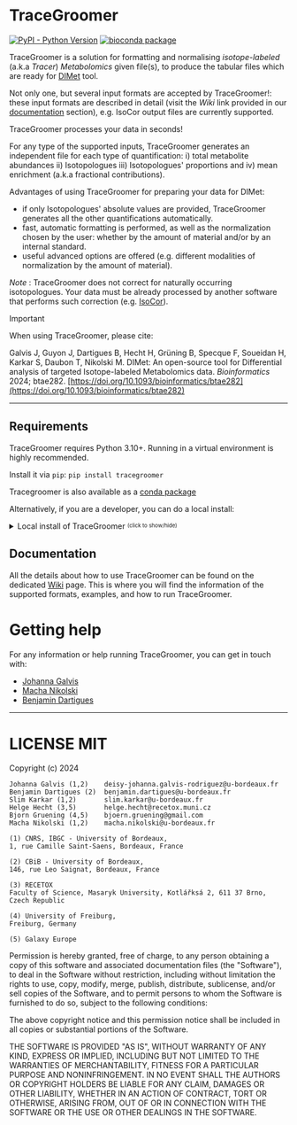# TraceGroomer

[![PyPI - Python Version](https://img.shields.io/pypi/v/tracegroomer)](https://pypi.org/project/tracegroomer/)
[![bioconda package](https://img.shields.io/conda/v/bioconda/tracegroomer)](https://anaconda.org/bioconda/tracegroomer)

TraceGroomer is a solution for formatting and normalising _isotope-labeled_ (a.k.a _Tracer_) _Metabolomics_ given file(s), 
to produce the tabular files which are ready for [DIMet](https://github.com/cbib/DIMet) tool.

Not only one, but several input formats are accepted by TraceGroomer!:
these input formats are described in detail
(visit the _Wiki_ link provided in our [documentation](#documentation) section), 
e.g. IsoCor output files are currently supported.  

TraceGroomer processes your data in seconds!

For any type of the supported inputs, TraceGroomer generates an independent file for each type of quantification:
i) total metabolite abundances ii) Isotopologues iii) Isotopologues' proportions and iv) mean enrichment (a.k.a fractional contributions).

Advantages of using TraceGroomer for preparing your data for DIMet:

- if only Isotopologues' absolute values are provided, TraceGroomer generates all the other 
quantifications automatically.
- fast, automatic formatting is performed, as well as the normalization chosen by the user:
whether by the amount of material and/or by an internal standard.
- useful advanced options are offered (e.g. different modalities of normalization 
by the amount of material).


_Note_ : TraceGroomer does not correct for naturally occurring isotopologues.
Your data must be already processed by another software that performs such correction (e.g. [IsoCor](https://pypi.org/project/IsoCor/)).


> [!IMPORTANT]
> When using TraceGroomer, please cite:
> 
> Galvis J, Guyon J, Dartigues B, Hecht H, Grüning B, Specque F,  Soueidan H, Karkar S,  Daubon T, Nikolski M. DIMet: An open-source tool for Differential analysis of targeted Isotope-labeled Metabolomics data. _Bioinformatics_ 2024; btae282. [https://doi.org/10.1093/bioinformatics/btae282](https://doi.org/10.1093/bioinformatics/btae282)

--------------------------

## Requirements

TraceGroomer requires Python 3.10+.  Running in a virtual environment is highly recommended.

Install it via `pip`: `pip install tracegroomer`

Tracegroomer is also available as a [conda package](https://bioconda.github.io/conda-package_index.html)

Alternatively, if you are a developer, you can do a local install:
<details>
<summary>
Local install of TraceGroomer <sup><sub>(click to show/hide)</sub></sup>
</summary>
For a local install, clone this repository, make sure you have activated 
your virtual environment with Python 3.10+
(<code>source MY_VIRTUAL_ENV/bin/activate</code>), with <code>poetry</code> installed.

Then install dependencies: locate yourself in `TraceGroomer` and run
```
poetry install
```

After this, the tool is ready to use:
```
python -m tracegroomer --help
```
</details>
  

## Documentation

All the details about how to use TraceGroomer can be found on the dedicated [Wiki](https://github.com/cbib/TraceGroomer/wiki) page. 
This is where you will find the information of the supported formats, examples, and how to run TraceGroomer.


  
# Getting help

For any information or help running TraceGroomer, you can get in touch with: 

* [Johanna Galvis](mailto:deisy-johanna.galvis-rodriguez[AT]u-bordeaux.fr)
* [Macha Nikolski](mailto:macha.nikolski[AT]u-bordeaux.fr)
* [Benjamin Dartigues](mailto:benjamin.dartigues[AT]u-bordeaux.fr)

---

# LICENSE MIT

Copyright (c) 2024

    Johanna Galvis (1,2)    deisy-johanna.galvis-rodriguez@u-bordeaux.fr
    Benjamin Dartigues (2)	benjamin.dartigues@u-bordeaux.fr
    Slim Karkar (1,2)       slim.karkar@u-bordeaux.fr
    Helge Hecht (3,5)       helge.hecht@recetox.muni.cz
    Bjorn Gruening (4,5)    bjoern.gruening@gmail.com
    Macha Nikolski (1,2)    macha.nikolski@u-bordeaux.fr

    (1) CNRS, IBGC - University of Bordeaux,
    1, rue Camille Saint-Saens, Bordeaux, France

    (2) CBiB - University of Bordeaux,
    146, rue Leo Saignat, Bordeaux, France

    (3) RECETOX
    Faculty of Science, Masaryk University, Kotlářksá 2, 611 37 Brno, Czech Republic

    (4) University of Freiburg,
    Freiburg, Germany

    (5) Galaxy Europe

Permission is hereby granted, free of charge, to any person obtaining a copy
of this software and associated documentation files (the "Software"), to deal
in the Software without restriction, including without limitation the rights
to use, copy, modify, merge, publish, distribute, sublicense, and/or sell
copies of the Software, and to permit persons to whom the Software is
furnished to do so, subject to the following conditions:

The above copyright notice and this permission notice shall be included in all
copies or substantial portions of the Software.

THE SOFTWARE IS PROVIDED "AS IS", WITHOUT WARRANTY OF ANY KIND, EXPRESS OR
IMPLIED, INCLUDING BUT NOT LIMITED TO THE WARRANTIES OF MERCHANTABILITY,
FITNESS FOR A PARTICULAR PURPOSE AND NONINFRINGEMENT. IN NO EVENT SHALL THE
AUTHORS OR COPYRIGHT HOLDERS BE LIABLE FOR ANY CLAIM, DAMAGES OR OTHER
LIABILITY, WHETHER IN AN ACTION OF CONTRACT, TORT OR OTHERWISE, ARISING FROM,
OUT OF OR IN CONNECTION WITH THE SOFTWARE OR THE USE OR OTHER DEALINGS IN THE
SOFTWARE.

